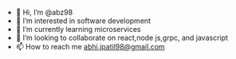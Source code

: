 - 👋 Hi, I’m @abz98
- 👀 I’m interested in software development
- 🌱 I’m currently learning microservices
- 💞️ I’m looking to collaborate on react,node js,grpc, and javascript
- 📫 How to reach me abhi.jpatil98@gmail.com

<!---
abz98/abz98 is a ✨ special ✨ repository because its `README.md` (this file) appears on your GitHub profile.
You can click the Preview link to take a look at your changes.
--->



